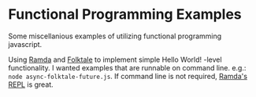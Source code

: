 # Functional Programming Examples

Some miscellanious examples of utilizing functional programming javascript.

Using [Ramda](https://ramdajs.com/) and [Folktale](https://folktale.origamitower.com/docs/v2.3.0/)
to implement simple Hello World! -level functionality. I wanted examples that are
runnable on command line. e.g.: `node async-folktale-future.js`. If command line is not required,
[Ramda's REPL](https://ramdajs.com/repl/?v=0.25.0#;var%20sayX%20%3D%20x%20%3D%3E%20console.log%28%27x%20is%20%27%20%2B%20x%29%3B%0AR.tap%28sayX%2C%20100%29%3B%20%2F%2F%3D%3E%20100%0A%2F%2F%20logs%20%27x%20is%20100%27) is great. 


